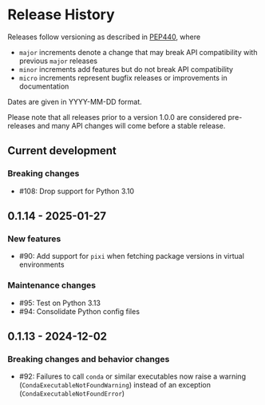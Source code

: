 # Release History

Releases follow versioning as described in
[PEP440](https://www.python.org/dev/peps/pep-0440/#final-releases), where

* `major` increments denote a change that may break API compatibility with previous `major` releases
* `minor` increments add features but do not break API compatibility
* `micro` increments represent bugfix releases or improvements in documentation

Dates are given in YYYY-MM-DD format.

Please note that all releases prior to a version 1.0.0 are considered pre-releases and many API changes will come before a stable release.

## Current development

### Breaking changes

* #108: Drop support for Python 3.10

## 0.1.14 - 2025-01-27

### New features

* #90: Add support for `pixi` when fetching package versions in virtual environments

### Maintenance changes

* #95: Test on Python 3.13
* #94: Consolidate Python config files

## 0.1.13 - 2024-12-02

### Breaking changes and behavior changes

* #92: Failures to call `conda` or similar executables now raise a warning (`CondaExecutableNotFoundWarning`) instead of an exception (`CondaExecutableNotFoundError`)
